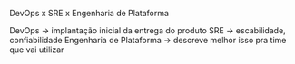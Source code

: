 DevOps x SRE x Engenharia de Plataforma


DevOps → implantação inicial da entrega do produto
SRE → escabilidade, confiabilidade
Engenharia de Plataforma → descreve melhor isso pra time que vai utilizar